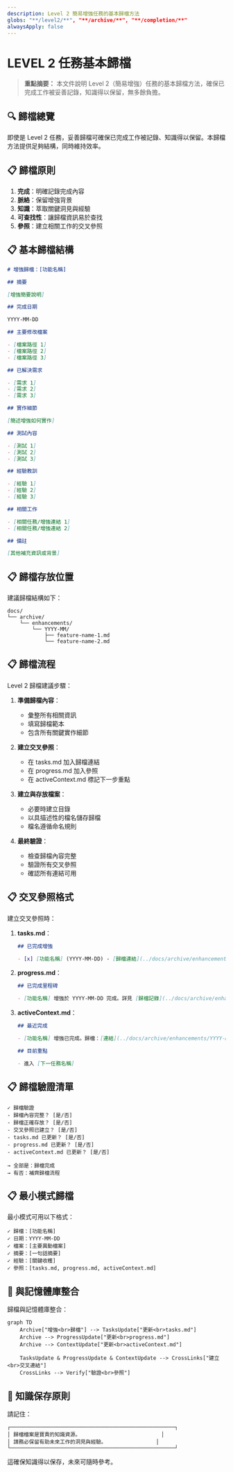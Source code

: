 ```yaml
---
description: Level 2 簡易增強任務的基本歸檔方法
globs: "**/level2/**", "**/archive/**", "**/completion/**"
alwaysApply: false
---
```


# LEVEL 2 任務基本歸檔

> **重點摘要：** 本文件說明 Level 2（簡易增強）任務的基本歸檔方法，確保已完成工作被妥善記錄，知識得以保留，無多餘負擔。

## 🔍 歸檔總覽

即使是 Level 2 任務，妥善歸檔可確保已完成工作被記錄、知識得以保留。本歸檔方法提供足夠結構，同時維持效率。

## 📋 歸檔原則

1. **完成**：明確記錄完成內容
2. **脈絡**：保留增強背景
3. **知識**：萃取關鍵洞見與經驗
4. **可查找性**：讓歸檔資訊易於查找
5. **參照**：建立相關工作的交叉參照

## 📋 基本歸檔結構

```markdown
# 增強歸檔：[功能名稱]

## 摘要

[增強簡要說明]

## 完成日期

YYYY-MM-DD

## 主要修改檔案

- [檔案路徑 1]
- [檔案路徑 2]
- [檔案路徑 3]

## 已解決需求

- [需求 1]
- [需求 2]
- [需求 3]

## 實作細節

[簡述增強如何實作]

## 測試內容

- [測試 1]
- [測試 2]
- [測試 3]

## 經驗教訓

- [經驗 1]
- [經驗 2]
- [經驗 3]

## 相關工作

- [相關任務/增強連結 1]
- [相關任務/增強連結 2]

## 備註

[其他補充資訊或背景]
```

## 📋 歸檔存放位置

建議歸檔結構如下：

```
docs/
└── archive/
    └── enhancements/
        └── YYYY-MM/
            ├── feature-name-1.md
            └── feature-name-2.md
```

## 📋 歸檔流程

Level 2 歸檔建議步驟：

1. **準備歸檔內容**：

   - 彙整所有相關資訊
   - 填寫歸檔範本
   - 包含所有關鍵實作細節

2. **建立交叉參照**：

   - 在 tasks.md 加入歸檔連結
   - 在 progress.md 加入參照
   - 在 activeContext.md 標記下一步重點

3. **建立與存放檔案**：

   - 必要時建立目錄
   - 以具描述性的檔名儲存歸檔
   - 檔名遵循命名規則

4. **最終驗證**：
   - 檢查歸檔內容完整
   - 驗證所有交叉參照
   - 確認所有連結可用

## 📋 交叉參照格式

建立交叉參照時：

1. **tasks.md**：

   ```markdown
   ## 已完成增強

   - [x] [功能名稱] (YYYY-MM-DD) - [歸檔連結](../docs/archive/enhancements/YYYY-MM/feature-name.md)
   ```

2. **progress.md**：

   ```markdown
   ## 已完成里程碑

   - [功能名稱] 增強於 YYYY-MM-DD 完成。詳見 [歸檔記錄](../docs/archive/enhancements/YYYY-MM/feature-name.md)。
   ```

3. **activeContext.md**：

   ```markdown
   ## 最近完成

   - [功能名稱] 增強已完成。歸檔：[連結](../docs/archive/enhancements/YYYY-MM/feature-name.md)

   ## 目前重點

   - 進入 [下一任務名稱]
   ```

## 📋 歸檔驗證清單

```
✓ 歸檔驗證
- 歸檔內容完整？ [是/否]
- 歸檔正確存放？ [是/否]
- 交叉參照已建立？ [是/否]
- tasks.md 已更新？ [是/否]
- progress.md 已更新？ [是/否]
- activeContext.md 已更新？ [是/否]

→ 全部是：歸檔完成
→ 有否：補齊歸檔流程
```

## 📋 最小模式歸檔

最小模式可用以下格式：

```
✓ 歸檔：[功能名稱]
✓ 日期：YYYY-MM-DD
✓ 檔案：[主要異動檔案]
✓ 摘要：[一句話摘要]
✓ 經驗：[關鍵收穫]
✓ 參照：[tasks.md, progress.md, activeContext.md]
```

## 🔄 與記憶體庫整合

歸檔與記憶體庫整合：

```mermaid
graph TD
    Archive["增強<br>歸檔"] --> TasksUpdate["更新<br>tasks.md"]
    Archive --> ProgressUpdate["更新<br>progress.md"]
    Archive --> ContextUpdate["更新<br>activeContext.md"]

    TasksUpdate & ProgressUpdate & ContextUpdate --> CrossLinks["建立<br>交叉連結"]
    CrossLinks --> Verify["驗證<br>參照"]
```

## 🚨 知識保存原則

請記住：

```
┌─────────────────────────────────────────────────────┐
│ 歸檔檔案是寶貴的知識資源。                          │
│ 請務必保留有助未來工作的洞見與經驗。                │
└─────────────────────────────────────────────────────┘
```

這確保知識得以保存，未來可隨時參考。
